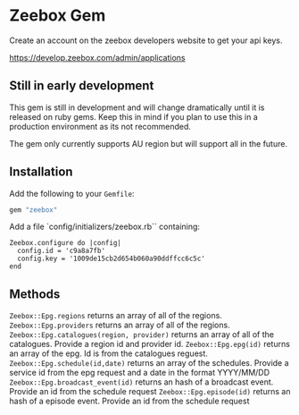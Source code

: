 # Zeebox Gem

Create an account on the zeebox developers website to get your api keys.

https://develop.zeebox.com/admin/applications

## Still in early development

This gem is still in development and will change dramatically until it is released on ruby gems. Keep this in mind if you plan to use this in a production environment as its not recommended.

The gem only currently supports AU region but will support all in the future.

## Installation

Add the following to your `Gemfile`:

```ruby
gem "zeebox"
```

Add a file `config/initializers/zeebox.rb`` containing:

```
Zeebox.configure do |config|
  config.id = 'c9a8a7fb'
  config.key = '1009de15cb2d654b060a90ddffcc6c5c'
end
```

## Methods

``Zeebox::Epg.regions`` returns an array of all of the regions.
``Zeebox::Epg.providers`` returns an array of all of the regions.
``Zeebox::Epg.catalogues(region, provider)`` returns an array of all of the catalogues. Provide a region id and provider id.
``Zeebox::Epg.epg(id)`` returns an array of the epg. Id is from the catalogues reguest.
``Zeebox::Epg.schedule(id,date)`` returns an array of the schedules. Provide a service id from the epg request and a date in the format YYYY/MM/DD
``Zeebox::Epg.broadcast_event(id)`` returns an hash of a broadcast event. Provide an id from the schedule request
``Zeebox::Epg.episode(id)`` returns an hash of a episode event. Provide an id from the schedule request
